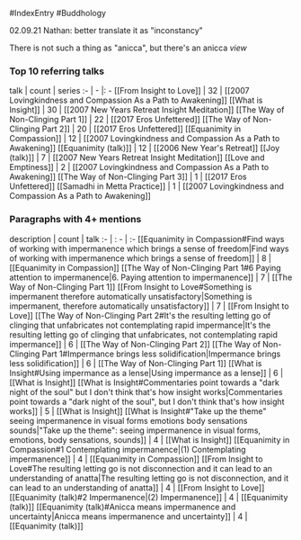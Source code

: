 #IndexEntry #Buddhology

02.09.21 Nathan: better translate it as "inconstancy"

There is not such a thing as "anicca", but there's an anicca _view_

### Top 10 referring talks
talk | count | series
:- | - |: -
[[From Insight to Love]] | 32 | [[2007 Lovingkindness and Compassion As a Path to Awakening]]
[[What is Insight]] | 30 | [[2007 New Years Retreat Insight Meditation]]
[[The Way of Non-Clinging Part 1]] | 22 | [[2017 Eros Unfettered]]
[[The Way of Non-Clinging Part 2]] | 20 | [[2017 Eros Unfettered]]
[[Equanimity in Compassion]] | 12 | [[2007 Lovingkindness and Compassion As a Path to Awakening]]
[[Equanimity (talk)]] | 12 | [[2006 New Year's Retreat]]
[[Joy (talk)]] | 7 | [[2007 New Years Retreat Insight Meditation]]
[[Love and Emptiness]] | 2 | [[2007 Lovingkindness and Compassion As a Path to Awakening]]
[[The Way of Non-Clinging Part 3]] | 1 | [[2017 Eros Unfettered]]
[[Samadhi in Metta Practice]] | 1 | [[2007 Lovingkindness and Compassion As a Path to Awakening]]

### Paragraphs with 4+ mentions
description | count | talk
:- | : - | :-
[[Equanimity in Compassion#Find ways of working with impermanence which brings a sense of freedom\|Find ways of working with impermanence which brings a sense of freedom]] | 8 | [[Equanimity in Compassion]]
[[The Way of Non-Clinging Part 1#6 Paying attention to impermanence\|6. Paying attention to impermanence]] | 7 | [[The Way of Non-Clinging Part 1]]
[[From Insight to Love#Something is impermanent therefore automatically unsatisfactory\|Something is impermanent, therefore automatically unsatisfactory]] | 7 | [[From Insight to Love]]
[[The Way of Non-Clinging Part 2#It's the resulting letting go of clinging that unfabricates not contemplating rapid impermance\|It's the resulting letting go of clinging that unfabricates, not contemplating rapid impermance]] | 6 | [[The Way of Non-Clinging Part 2]]
[[The Way of Non-Clinging Part 1#Impermance brings less solidification\|Impermance brings less solidification]] | 6 | [[The Way of Non-Clinging Part 1]]
[[What is Insight#Using impermance as a lense\|Using impermance as a lense]] | 6 | [[What is Insight]]
[[What is Insight#Commentaries point towards a "dark night of the soul" but I don't think that's how insight works\|Commentaries point towards a "dark night of the soul", but I don't think that's how insight works]] | 5 | [[What is Insight]]
[[What is Insight#"Take up the theme" seeing impermanence in visual forms emotions body sensations sounds\|"Take up the theme": seeing impermanence in visual forms, emotions, body sensations, sounds]] | 4 | [[What is Insight]]
[[Equanimity in Compassion#1 Contemplating impermanence\|(1) Contemplating impermanence]] | 4 | [[Equanimity in Compassion]]
[[From Insight to Love#The resulting letting go is not disconnection and it can lead to an understanding of anatta\|The resulting letting go is not disconnection, and it can lead to an understanding of anatta]] | 4 | [[From Insight to Love]]
[[Equanimity (talk)#2 Impermanence\|(2) Impermanence]] | 4 | [[Equanimity (talk)]]
[[Equanimity (talk)#Anicca means impermanence and uncertainty\|Anicca means impermanence and uncertainty]] | 4 | [[Equanimity (talk)]]

